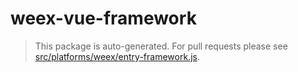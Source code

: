 weex-vue-framework
==================

> This package is auto-generated. For pull requests please see [src/platforms/weex/entry-framework.js](https://github.com/vuejs/vue/blob/dev/src/platforms/weex/entry-framework.js).
